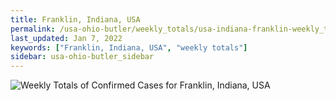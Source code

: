 ```yaml
---
title: Franklin, Indiana, USA
permalink: /usa-ohio-butler/weekly_totals/usa-indiana-franklin-weekly_totals.html
last_updated: Jan 7, 2022
keywords: ["Franklin, Indiana, USA", "weekly totals"]
sidebar: usa-ohio-butler_sidebar
---
```


![Weekly Totals of Confirmed Cases for Franklin, Indiana, USA](/covid_tracker/images/graphs/usa-indiana-franklin-weekly_totals_graph.png)
